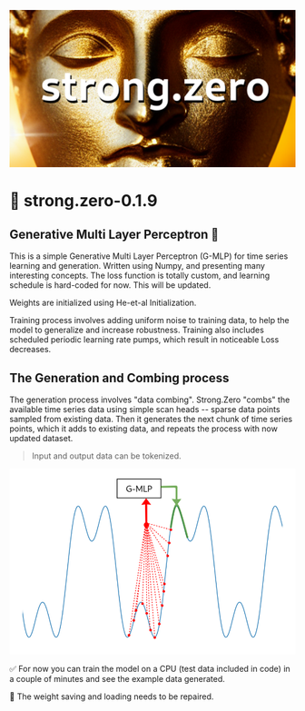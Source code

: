 ![alt text](https://github.com/vertinski/strong-zero/blob/main/images/social_image01.png "strong.zero")
  
# 📎 strong.zero-0.1.9 
## Generative Multi Layer Perceptron 🤖 

This is a simple Generative Multi Layer Perceptron (G-MLP) for time series learning and generation. Written using Numpy, and presenting many interesting concepts. 
The loss function is totally custom, and learning schedule is hard-coded for now. This will be updated.

Weights are initialized using He-et-al Initialization. 

Training process involves adding uniform noise to training data, to help the model to generalize and increase robustness. Training also includes scheduled periodic learning rate pumps, which result in noticeable Loss decreases. 

## The Generation and Combing process

The generation process involves "data combing". Strong.Zero "combs" the available time series data using simple scan heads -- sparse data points sampled from existing data. Then it generates the next chunk of time series points, which it adds to existing data, and repeats the process with now updated dataset. 
> Input and output data can be tokenized. 

![alt text](https://github.com/vertinski/strong-zero/blob/main/images/g-mlp_01.png "Fig 1")

✅ For now you can train the model on a CPU (test data included in code) in a couple of minutes and see the example data generated. 

🚫 The weight saving and loading needs to be repaired. 
